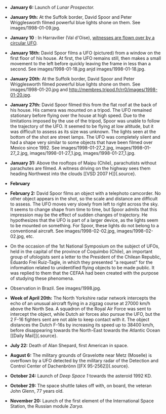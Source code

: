 ﻿

-   **January 6:** Launch of *Lunar Prospector.*


- **January 9th:** At the Suffolk border, David Spoor and Peter Wrigglesworth filmed powerful blue lights shone on them. See images/1998-01-09.jpg.


-   **January 10** : In Harravilier (Val d'Oise), [witnesses are flown over by a circular UFO](1998-01-10_Haravilliers.html).

- **January 18th:** David Spoor films a UFO (pictured) from a window on the first floor of his house. At first, the UFO remains still, then makes a small movement to the left before quickly leaving the frame in less than a second. See images/1998-01-18.jpg anjd images/1998-01-18.jpg.

- **January 20th**: At the Suffolk border, David Spoor and Peter Wrigglesworth filmed powerful blue lights shone on them. See images/1998-01-20.jpg and http://membres.tripod.fr/rr0/images/1998-01-20.jpg.


- **January 27th:** David Spoor filmed this from the flat roof at the back of his house. His camera was mounted on a tripod. The UFO remained stationary before flying over the house at high speed. Due to the limitations imposed by the use of the tripod, Spoor was unable to follow the trajectory of the UFO. It seemed to be flying at low altitude, but it was difficult to assess as its size was unknown. The lights seen at the bottom of the shot are street lamps. The UFO was completely silent and had a shape very  similar to some objects that have been filmed over Mexico since 1992. See images/1998-01-27_2.jpg, images/1998-01-27_2.jpg, images/1998-01-27_1.jpg, images/1998-01-27_1.jpg.


-   **January 31:** Above the rooftops of Maipu (Chile), parachutists without parachutes are filmed. A witness driving on the highway sees them heading Northwest into the clouds [\[VSD 2007 H\]]{.source}.

- **February**

- **February 2:** David Spoor films an object with a telephoto camcorder. No other object appears in the shot, so the scale and distance are difficult to assess. The UFO moves very slowly from left to right across the sky. It seems to change shape from time to time, but Spoor admits that this impression may be the effect of sudden changes of trajectory. He hypothesizes that the UFO is part of a larger device, as the lights seem to be mounted on something. For Spoor, these lights do not belong to a conventional aircraft. See images/1998-02-02.jpg, images/1998-02-02.jpg, etc.

- On the occasion of the 1st National Symposium on the subject of UFOs, held in the capital of the province of Coquimbo (Chile), an important group of ufologists sent a letter to the President of the Chilean Republic, Eduardo Frei Ruiz-Tagle, in which they presented "a request" for the information related to unidentified flying objects to be made public. It was replied to them that the CEFAA had been created with the purpose of studying these phenomena.


- Observation in Brazil. See images/1998.jpg.

-   **Week of April 20th:** The North Yorkshire radar network
    intercepts the echo of an unusual aircraft flying in a
    zigzag course at 27000 km/h above the North Sea. A
    squadron of the Royal Air Force was sent to intercept the object,
    while Dutch air forces also pursue the UFO, but the 2 F-16 fighters
    sent are not able to keep contact with it. The object distances the
    Dutch F-16s by increasing its speed up to 38400 km/h, before
    disappearing towards the North-East towards the Atlantic Ocean
    [\[Daily Mail\]]{.source}.


-   **July 22:** Death of Alan Shepard, first American in space.


-   **August 6:** The military grounds of Gravelotte near Metz (Moselle) is overflown by a UFO detected by the military radar of the Detection and Control Center of Dachenbrönn [\[FX 95-2562\]]{.source}.


-   **October 24:** Launch of *Deep Space 1* towards the asteroid 1992 KD.


-   **October 29:** The space shuttle takes off with, on board, the veteran John Glenn, 77 years old.


-   **November 20:** Launch of the first element of the International Space Station, the Russian module *Zarya.*
